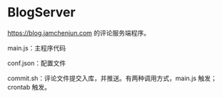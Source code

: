 # BlogServer

https://blog.jamchenjun.com 的评论服务端程序。

main.js：主程序代码

conf.json：配置文件

commit.sh：评论文件提交入库，并推送。有两种调用方式，main.js 触发；crontab 触发。
